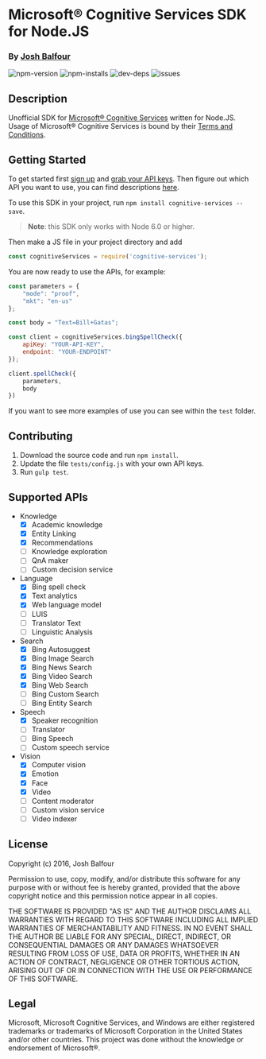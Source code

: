 # Microsoft® Cognitive Services SDK for Node.JS
### By [Josh Balfour](https://joshbalfour.co.uk)

![npm-version](https://img.shields.io/npm/v/cognitive-services.svg)
![npm-installs](https://img.shields.io/npm/dw/cognitive-services.svg)
![dev-deps](https://david-dm.org/joshbalfour/node-cognitive-services.svg)
![issues](https://img.shields.io/github/issues/joshbalfour/node-cognitive-services.svg)

## Description

Unofficial SDK for [Microsoft® Cognitive Services](https://www.microsoft.com/cognitive-services) written for Node.JS.
	Usage of Microsoft® Cognitive Services is bound by their [Terms and Conditions](http://research.microsoft.com/en-us/um/legal/CognitiveServicesTerms20160628.htm).
	
## Getting Started

To get started first [sign up](https://www.microsoft.com/cognitive-services/en-us/sign-up) and [grab your API keys](https://www.microsoft.com/cognitive-services/en-US/subscriptions).
Then figure out which API you want to use, you can find descriptions [here](https://www.microsoft.com/cognitive-services/en-us/apis).

To use this SDK in your project, run `npm install cognitive-services --save`. 

> **Note**: this SDK only works with Node 6.0 or higher.

Then make a JS file in your project directory and add 

```javascript
const cognitiveServices = require('cognitive-services');
```

You are now ready to use the APIs, for example:

```javascript
const parameters = {
    "mode": "proof",
    "mkt": "en-us"
};

const body = "Text=Bill+Gatas";

const client = cognitiveServices.bingSpellCheck({
    apiKey: "YOUR-API-KEY",
    endpoint: "YOUR-ENDPOINT"
});

client.spellCheck({
    parameters,
    body
})
```

If you want to see more examples of use you can see within the `test` folder.

## Contributing

1. Download the source code and run `npm install`.
1. Update the file `tests/config.js` with your own API keys.
1. Run `gulp test`.

## Supported APIs

- Knowledge
    - [x] Academic knowledge
    - [x] Entity Linking
    - [x] Recommendations
    - [ ] Knowledge exploration
    - [ ] QnA maker
    - [ ] Custom decision service
- Language
    - [x] Bing spell check
    - [x] Text analytics
    - [x] Web language model
    - [ ] LUIS
    - [ ] Translator Text
    - [ ] Linguistic Analysis
- Search
    - [x] Bing Autosuggest
    - [x] Bing Image Search
    - [x] Bing News Search
    - [x] Bing Video Search
    - [x] Bing Web Search
    - [ ] Bing Custom Search
    - [ ] Bing Entity Search
- Speech
    - [x] Speaker recognition
    - [ ] Translator
    - [ ] Bing Speech
    - [ ] Custom speech service
- Vision
    - [x] Computer vision
    - [x] Emotion
    - [x] Face
    - [x] Video
    - [ ] Content moderator
    - [ ] Custom vision service
    - [ ] Video indexer

## License


Copyright (c) 2016, Josh Balfour

Permission to use, copy, modify, and/or distribute this software for any purpose
with or without fee is hereby granted, provided that the above copyright notice
and this permission notice appear in all copies.

THE SOFTWARE IS PROVIDED "AS IS" AND THE AUTHOR DISCLAIMS ALL WARRANTIES WITH
REGARD TO THIS SOFTWARE INCLUDING ALL IMPLIED WARRANTIES OF MERCHANTABILITY AND
FITNESS. IN NO EVENT SHALL THE AUTHOR BE LIABLE FOR ANY SPECIAL, DIRECT,
INDIRECT, OR CONSEQUENTIAL DAMAGES OR ANY DAMAGES WHATSOEVER RESULTING FROM LOSS
OF USE, DATA OR PROFITS, WHETHER IN AN ACTION OF CONTRACT, NEGLIGENCE OR OTHER
TORTIOUS ACTION, ARISING OUT OF OR IN CONNECTION WITH THE USE OR PERFORMANCE OF
THIS SOFTWARE.


## Legal


Microsoft, Microsoft Cognitive Services, and Windows are either registered trademarks or trademarks of Microsoft Corporation in the United States and/or other countries.
This project was done without the knowledge or endorsement of Microsoft®.
	
